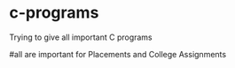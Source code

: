 # c-programs
Trying to give all important C programs

#all are important for Placements and College Assignments
